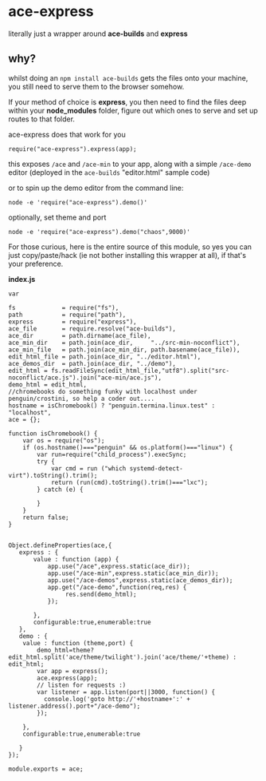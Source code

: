 # ace-express

literally just a wrapper around **ace-builds** and **express**

why?
---

whilst doing an `npm install ace-builds` gets the files onto your machine, you still need to serve them to the browser somehow.

If your method of choice is **express**, you then need to find the files deep within your **node_modules** folder, figure out which ones to serve and set up routes to that folder.

ace-express does that work for you

    require("ace-express").express(app);

this exposes `/ace` and `/ace-min` to your app, along with a simple `/ace-demo` editor (deployed in the `ace-builds` "editor.html" sample code)



or to spin up the demo editor from the command line:

    node -e 'require("ace-express").demo()'

optionally, set theme and port

    node -e 'require("ace-express").demo("chaos",9000)'

For those curious, here is the entire source of this module, so yes you can just copy/paste/hack (ie not bother installing this wrapper at all), if that's your preference.

**index.js**



    var
    
    fs             = require("fs"),
    path           = require("path"),
    express        = require("express"),
    ace_file       = require.resolve("ace-builds"),
    ace_dir        = path.dirname(ace_file),
    ace_min_dir    = path.join(ace_dir,     "../src-min-noconflict"),
    ace_min_file   = path.join(ace_min_dir, path.basename(ace_file)),
    edit_html_file = path.join(ace_dir, "../editor.html"),
    ace_demos_dir  = path.join(ace_dir, "../demo"),
    edit_html = fs.readFileSync(edit_html_file,"utf8").split("src-noconflict/ace.js").join("ace-min/ace.js"),
    demo_html = edit_html,
    //chromebooks do something funky with localhost under penguin/crostini, so help a coder out....
    hostname = isChromebook() ? "penguin.termina.linux.test" : "localhost",
    ace = {};
    
    function isChromebook() {
        var os = require("os");
        if (os.hostname()==="penguin" && os.platform()==="linux") {
            var run=require("child_process").execSync;
            try {
                var cmd = run ("which systemd-detect-virt").toString().trim();
                return (run(cmd).toString().trim()==="lxc");
            } catch (e) {
    
            }
        }
        return false;
    }
    
    
    Object.defineProperties(ace,{
       express : {
           value : function (app) {
               app.use("/ace",express.static(ace_dir));
               app.use("/ace-min",express.static(ace_min_dir));
               app.use("/ace-demos",express.static(ace_demos_dir));
               app.get("/ace-demo",function(req,res) {
                    res.send(demo_html);
               });
    
           },
           configurable:true,enumerable:true
       },
       demo : {
        value : function (theme,port) {
            demo_html=theme? edit_html.split('ace/theme/twilight').join('ace/theme/'+theme) : edit_html;
            var app = express();
            ace.express(app);
            // listen for requests :)
            var listener = app.listen(port||3000, function() {
              console.log('goto http://'+hostname+':' + listener.address().port+"/ace-demo");
            });
    
        },
        configurable:true,enumerable:true
    
       }
    });
    
    module.exports = ace;
